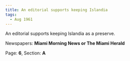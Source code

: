 ```yaml
---  
title: An editorial supports keeping Islandia  
tags:  
  - Aug 1961  
---  
```

  
An editorial supports keeping Islandia as a preserve.  
  
Newspapers: **Miami Morning News or The Miami Herald**  
  
Page: **6**, Section: **A** 
